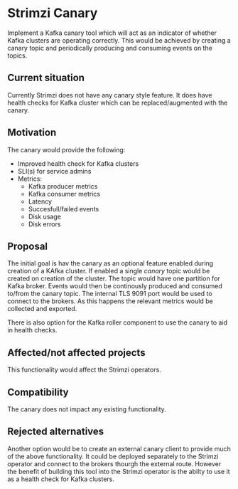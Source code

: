 # Strimzi Canary

Implement a Kafka canary tool which will act as an indicator of whether Kafka clusters are operating correctly. This would be achieved by creating a canary topic and periodically producing and consuming events on the topics. 

## Current situation

Currently  Strimzi does not have any canary style feature. It does have health checks for Kafka cluster which can be replaced/augmented with the canary.

## Motivation

The canary would provide the following:
  
  * Improved health check for Kafka clusters
  * SLI(s) for service admins
  * Metrics:
    * Kafka producer metrics
    * Kafka consumer metrics
    * Latency
    * Succesfull/failed events
    * Disk usage
    * Disk errors

## Proposal

The initial goal is hav the canary as an optional feature enabled during creation of a KAfka cluster. If enabled a single _canary_ topic would be created on creation of the cluster. The topic would have one partition for Kafka broker. Events would then be continously produced and consumed to/from the canary topic. The internal TLS 9091 port would be used to connect to the brokers. As this happens the relevant metrics would be collected and exported.

There is also option for the Kafka roller component to use the canary to aid in health checks. 


## Affected/not affected projects

This functionality would affect the Strimzi operators.

## Compatibility

The canary does not impact any existing functionality.


## Rejected alternatives

Another option would be to create an external canary client to provide much of the above functionality. It could be deployed separately to the Strimzi operator and connect to the brokers thourgh the external route. However the benefit of building this tool into the Strimzi operator is the abilty to use it as a health check for Kafka clusters.